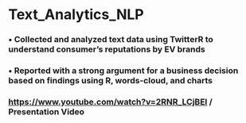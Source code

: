 # Text_Analytics_NLP
### •	Collected and analyzed text data using TwitterR to understand consumer’s reputations by EV brands
### •	Reported with a strong argument for a business decision based on findings using R, words-cloud, and charts 
### https://www.youtube.com/watch?v=2RNR_LCjBEI / Presentation Video
